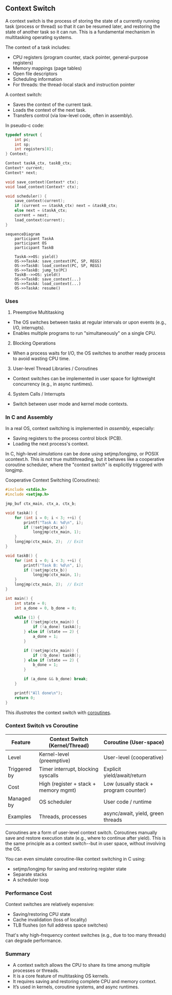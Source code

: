 
## Context Switch

A context switch is the process of storing the state of a currently running task (process or thread)
so that it can be resumed later, and restoring the state of another task so it can run. This is a
fundamental mechanism in multitasking operating systems.

The context of a task includes:
- CPU registers (program counter, stack pointer, general-purpose registers)
- Memory mappings (page tables)
- Open file descriptors
- Scheduling information
- For threads: the thread-local stack and instruction pointer

A context switch:
- Saves the context of the current task.
- Loads the context of the next task.
- Transfers control (via low-level code, often in assembly).


In pseudo-c code:

```c
typedef struct {
    int pc;
    int sp;
    int registers[8];
} Context;

Context taskA_ctx, taskB_ctx;
Context* current;
Context* next;

void save_context(Context* ctx);
void load_context(Context* ctx);

void scheduler() {
    save_context(current);
    if (current == &taskA_ctx) next = &taskB_ctx;
    else next = &taskA_ctx;
    current = next;
    load_context(current);
}
```

```mermaid
sequenceDiagram
    participant TaskA
    participant OS
    participant TaskB

    TaskA->>OS: yield()
    OS->>TaskA: save_context(PC, SP, REGS)
    OS->>TaskB: load_context(PC, SP, REGS)
    OS->>TaskB: jump_to(PC)
    TaskB-->>OS: yield()
    OS->>TaskB: save_context(...)
    OS->>TaskA: load_context(...)
    OS->>TaskA: resume()
```

### Uses

1. Preemptive Multitasking
- The OS switches between tasks at regular intervals or upon events
  (e.g., I/O, interrupts).
- Enables multiple programs to run "simultaneously" on a single CPU.

2. Blocking Operations
- When a process waits for I/O, the OS switches to another ready process
  to avoid wasting CPU time.

3. User-level Thread Libraries / Coroutines
- Context switches can be implemented in user space for lightweight
  concurrency (e.g., in async runtimes).

4. System Calls / Interrupts
- Switch between user mode and kernel mode contexts.


### In C and Assembly

In a real OS, context switching is implemented in *assembly*, especially:
- Saving registers to the process control block (PCB).
- Loading the next process's context.

In C, high-level *simulations* can be done using setjmp/longjmp, or POSIX ucontext.h.
This is *not* true multithreading, but it behaves like a cooperative coroutine scheduler,
where the "context switch" is explicitly triggered with longjmp.

Cooperative Context Switching (Coroutines):

```c
#include <stdio.h>
#include <setjmp.h>

jmp_buf ctx_main, ctx_a, ctx_b;

void taskA() {
    for (int i = 0; i < 3; ++i) {
        printf("Task A: %d\n", i);
        if (!setjmp(ctx_a))
            longjmp(ctx_main, 1);
    }
    longjmp(ctx_main, 2);  // Exit
}

void taskB() {
    for (int i = 0; i < 3; ++i) {
        printf("Task B: %d\n", i);
        if (!setjmp(ctx_b))
            longjmp(ctx_main, 1);
    }
    longjmp(ctx_main, 2);  // Exit
}

int main() {
    int state = 0;
    int a_done = 0, b_done = 0;

    while (1) {
        if (!setjmp(ctx_main)) {
            if (!a_done) taskA();
        } else if (state == 2) {
            a_done = 1;
        }

        if (!setjmp(ctx_main)) {
            if (!b_done) taskB();
        } else if (state == 2) {
            b_done = 1;
        }

        if (a_done && b_done) break;
    }

    printf("All done\n");
    return 0;
}
```

This *illustrates* the context switch with [coroutines](./../coroutine/).

### Context Switch vs Coroutine

| Feature       | Context Switch (Kernel/Thread)       | Coroutine (User-space)                |
|---------------|--------------------------------------|---------------------------------------|
| Level         | Kernel-level (preemptive)            | User-level (cooperative)              |
| Triggered by  | Timer interrupt, blocking syscalls   | Explicit yield/await/return           |
| Cost          | High (register + stack + memory mgmt)| Low (usually stack + program counter) |
| Managed by    | OS scheduler                         | User code / runtime                   |
| Examples      | Threads, processes                   | async/await, yield, green threads     |

Coroutines are a form of user-level context switch. Coroutines manually save and restore execution
state (e.g., where to continue after yield). This is the same principle as a context switch--but
in user space, without involving the OS.

You can even simulate coroutine-like context switching in C using:
- setjmp/longjmp for saving and restoring register state
- Separate stacks
- A scheduler loop


### Performance Cost

Context switches are relatively expensive:
- Saving/restoring CPU state
- Cache invalidation (loss of locality)
- TLB flushes (on full address space switches)

That's why high-frequency context switches (e.g., due to too many threads)
can degrade performance.


### Summary

- A context switch allows the CPU to share its time among multiple processes or threads.
- It is a core feature of multitasking OS kernels.
- It requires saving and restoring complete CPU and memory context.
- It’s used in kernels, coroutine systems, and async runtimes.

